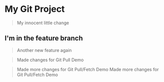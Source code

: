 # My Git Project

> My innocent little change

## I'm in the feature branch

> Another new feature again

> Made changes for Git Pull Demo

> Made more changes for Git Pull/Fetch Demo
> Made more changes for Git Pull/Fetch Demo